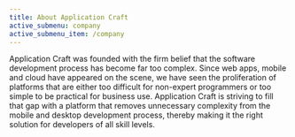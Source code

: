 ```yaml
---
title: About Application Craft
active_submenu: company
active_submenu_item: /company
---
```


Application Craft was founded with the firm belief that the software development process has become far too complex. Since web apps, mobile and cloud have appeared on the scene, we have seen the proliferation of platforms that are either too difficult for non-expert programmers or too simple to be practical for business use. Application Craft is striving to fill that gap with a platform that removes unnecessary complexity from the mobile and desktop development process, thereby making it the right solution for developers of all skill levels.